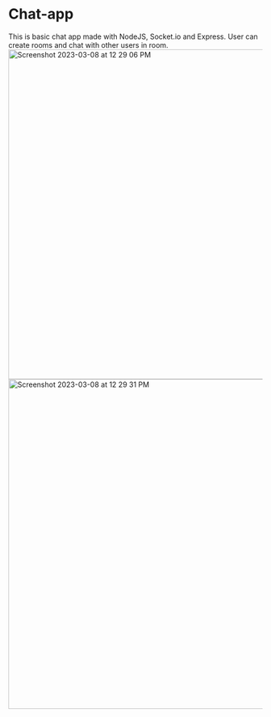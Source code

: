 # Chat-app

This is basic chat app made with NodeJS, Socket.io and Express. User can create rooms and chat with other users in room.
<img width="652" alt="Screenshot 2023-03-08 at 12 29 06 PM" src="https://user-images.githubusercontent.com/62326316/223641645-8575de78-0ec2-4048-bb66-922e35696b38.png">
<img width="652" alt="Screenshot 2023-03-08 at 12 29 31 PM" src="https://user-images.githubusercontent.com/62326316/223641666-3ff00e2b-1df9-4701-bea2-80d8f0314fd5.png">
